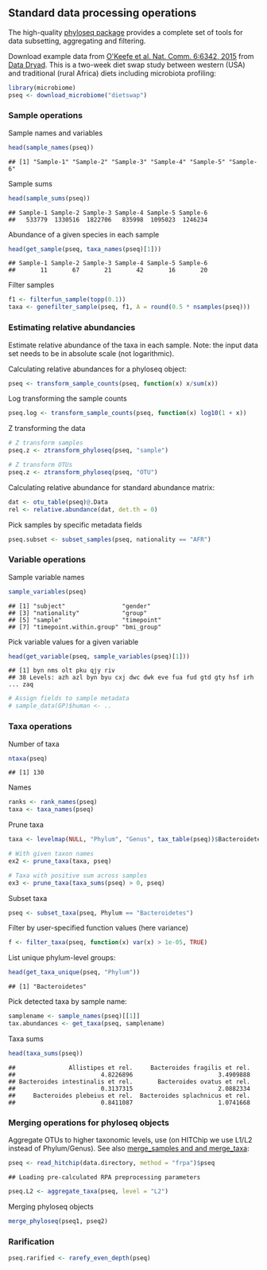 ## Standard data processing operations

The high-quality [phyloseq package](http://joey711.github.io/phyloseq/) provides a complete set of tools for data subsetting, aggregating and filtering.

Download example data from [O'Keefe et al. Nat. Comm. 6:6342, 2015](http://dx.doi.org/10.1038/ncomms7342) from [Data Dryad](http://dx.doi.org/10.5061/dryad.1mn1n). This is a two-week diet swap study between western (USA) and traditional (rural Africa) diets including microbiota profiling:


```r
library(microbiome)
pseq <- download_microbiome("dietswap")
```


### Sample operations

Sample names and variables


```r
head(sample_names(pseq))
```

```
## [1] "Sample-1" "Sample-2" "Sample-3" "Sample-4" "Sample-5" "Sample-6"
```

Sample sums


```r
head(sample_sums(pseq))
```

```
## Sample-1 Sample-2 Sample-3 Sample-4 Sample-5 Sample-6 
##   533779  1330516  1822706   835998  1095023  1246234
```

Abundance of a given species in each sample


```r
head(get_sample(pseq, taxa_names(pseq)[1]))
```

```
## Sample-1 Sample-2 Sample-3 Sample-4 Sample-5 Sample-6 
##       11       67       21       42       16       20
```

Filter samples


```r
f1 <- filterfun_sample(topp(0.1))
taxa <- genefilter_sample(pseq, f1, A = round(0.5 * nsamples(pseq)))
```

### Estimating relative abundancies

Estimate relative abundance of the taxa in each sample. Note: the
input data set needs to be in absolute scale (not logarithmic).


Calculating relative abundances for a phyloseq object:


```r
pseq <- transform_sample_counts(pseq, function(x) x/sum(x))
```

Log transforming the sample counts


```r
pseq.log <- transform_sample_counts(pseq, function(x) log10(1 + x))
```


Z transforming the data


```r
# Z transform samples
pseq.z <- ztransform_phyloseq(pseq, "sample")

# Z transform OTUs
pseq.z <- ztransform_phyloseq(pseq, "OTU")
```



Calculating relative abundance for standard abundance matrix:


```r
dat <- otu_table(pseq)@.Data
rel <- relative.abundance(dat, det.th = 0)
```


Pick samples by specific metadata fields


```r
pseq.subset <- subset_samples(pseq, nationality == "AFR")
```


### Variable operations

Sample variable names


```r
sample_variables(pseq)
```

```
## [1] "subject"                "gender"                
## [3] "nationality"            "group"                 
## [5] "sample"                 "timepoint"             
## [7] "timepoint.within.group" "bmi_group"
```

Pick variable values for a given variable


```r
head(get_variable(pseq, sample_variables(pseq)[1]))
```

```
## [1] byn nms olt pku qjy riv
## 38 Levels: azh azl byn byu cxj dwc dwk eve fua fud gtd gty hsf irh ... zaq
```

```r
# Assign fields to sample metadata
# sample_data(GP)$human <- ..
```

### Taxa operations


Number of taxa


```r
ntaxa(pseq)
```

```
## [1] 130
```


Names


```r
ranks <- rank_names(pseq)
taxa <- taxa_names(pseq)
```


Prune taxa


```r
taxa <- levelmap(NULL, "Phylum", "Genus", tax_table(pseq))$Bacteroidetes

# With given taxon names
ex2 <- prune_taxa(taxa, pseq)

# Taxa with positive sum across samples
ex3 <- prune_taxa(taxa_sums(pseq) > 0, pseq)
```

Subset taxa


```r
pseq <- subset_taxa(pseq, Phylum == "Bacteroidetes")
```


Filter by user-specified function values (here variance)


```r
f <- filter_taxa(pseq, function(x) var(x) > 1e-05, TRUE)
```


List unique phylum-level groups: 


```r
head(get_taxa_unique(pseq, "Phylum"))
```

```
## [1] "Bacteroidetes"
```

Pick detected taxa by sample name:


```r
samplename <- sample_names(pseq)[[1]]
tax.abundances <- get_taxa(pseq, samplename)
```


Taxa sums


```r
head(taxa_sums(pseq))
```

```
##               Allistipes et rel.     Bacteroides fragilis et rel. 
##                        4.8226896                        3.4909888 
## Bacteroides intestinalis et rel.       Bacteroides ovatus et rel. 
##                        0.3137315                        2.0882334 
##     Bacteroides plebeius et rel.  Bacteroides splachnicus et rel. 
##                        0.8411087                        1.0741668
```


### Merging operations for phyloseq objects


Aggregate OTUs to higher taxonomic levels, use (on HITChip we use L1/L2 instead of Phylum/Genus). See also [merge_samples and and merge_taxa](http://joey711.github.io/phyloseq/merge.html):


```r
pseq <- read_hitchip(data.directory, method = "frpa")$pseq
```

```
## Loading pre-calculated RPA preprocessing parameters
```

```r
pseq.L2 <- aggregate_taxa(pseq, level = "L2")
```

Merging phyloseq objects


```r
merge_phyloseq(pseq1, pseq2)
```


### Rarification


```r
pseq.rarified <- rarefy_even_depth(pseq)
```


